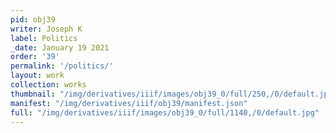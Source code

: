 ```yaml
---
pid: obj39
writer: Joseph K
label: Politics
_date: January 19 2021
order: '39'
permalink: '/politics/'
layout: work
collection: works
thumbnail: "/img/derivatives/iiif/images/obj39_0/full/250,/0/default.jpg"
manifest: "/img/derivatives/iiif/obj39/manifest.json"
full: "/img/derivatives/iiif/images/obj39_0/full/1140,/0/default.jpg"
---
```

